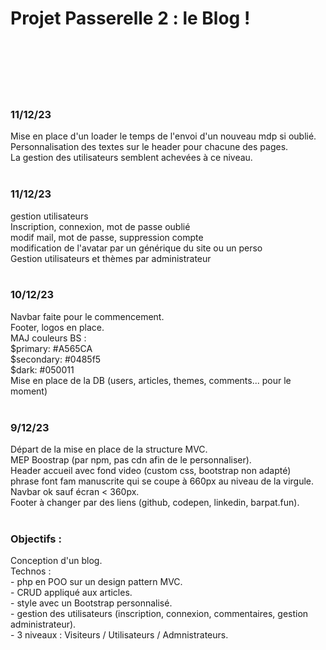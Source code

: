 <h1>Projet Passerelle 2 : le Blog ! </h1>
<br><br>
<br><br>




<br>
<h3>11/12/23</h3>
Mise en place d'un loader le temps de l'envoi d'un nouveau mdp si oublié.<br>
Personnalisation des textes sur le header pour chacune des pages.<br>
La gestion des utilisateurs semblent achevées à ce niveau.<br>

<br>
<h3>11/12/23</h3>
gestion utilisateurs<br>
Inscription, connexion, mot de passe oublié<br>
modif mail, mot de passe, suppression compte<br>
modification de l'avatar par un générique du site ou un perso<br>
Gestion utilisateurs et thèmes par administrateur<br>

<br>
<h3>10/12/23</h3>
Navbar faite pour le commencement.<br>
Footer, logos en place.<br>
MAJ couleurs BS :<br>
$primary: #A565CA <br>
$secondary: #0485f5 <br>
$dark: #050011 <br>
Mise en place de la DB (users, articles, themes, comments... pour le moment)<br>

<br>
<h3>9/12/23</h3>
Départ  de la mise en place de la structure MVC.<br>
MEP Boostrap (par npm, pas cdn afin de le personnaliser).<br>
Header accueil avec fond video (custom css, bootstrap non adapté)<br>
phrase font fam manuscrite qui se coupe à 660px au niveau de la virgule.<br>
Navbar ok sauf écran < 360px.<br>
Footer à changer par des liens (github, codepen, linkedin, barpat.fun).<br>

<br>
<h3>Objectifs : </h3>
Conception d'un blog.<br>
Technos : <br>
- php en POO sur un design pattern MVC.<br>
- CRUD appliqué aux articles.<br>
- style avec un Bootstrap personnalisé.<br>
- gestion des utilisateurs (inscription, connexion, commentaires, gestion administrateur).<br>
- 3 niveaux : Visiteurs / Utilisateurs / Admnistrateurs.<br>